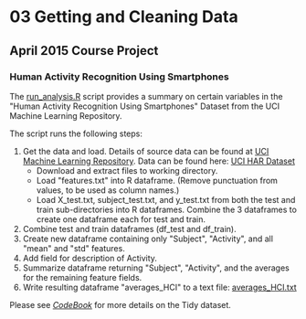 # 03 Getting and Cleaning Data
## April 2015 Course Project
### Human Activity Recognition Using Smartphones

The [run_analysis.R](https://github.com/michaelpboyle/Proj03GetClean/blob/master/run_analysis.R) script provides a summary on certain variables in
the "Human Activity Recognition Using Smartphones" Dataset from the
UCI Machine Learning Repository.

The script runs the following steps:

1. Get the data and load. Details of source data can be found at [UCI Machine Learning Repository](http://archive.ics.uci.edu/ml/datasets/Human+Activity+Recognition+Using+Smartphones). Data can be found here: [UCI HAR Dataset](https://d396qusza40orc.cloudfront.net/getdata%2Fprojectfiles%2FUCI%20HAR%20Dataset.zip) 
      * Download and extract files to working directory.
      * Load "features.txt" into R dataframe. (Remove punctuation from values, to be used as column names.)
      * Load X_test.txt, subject_test.txt, and y_test.txt from both the test and train sub-directories into R dataframes. Combine the 3 dataframes to create one dataframe each for test and train.
2. Combine test and train dataframes (df_test and df_train).
3. Create new dataframe containing only "Subject", "Activity", and all "mean" and "std" features.
4. Add field for description of Activity.
5. Summarize dataframe returning "Subject", "Activity", and the averages for the remaining feature fields.
6. Write resulting dataframe "averages_HCI" to a text file: [averages_HCI.txt](https://raw.githubusercontent.com/michaelpboyle/Proj03GetClean/master/averages_HCI.txt)

Please see [*CodeBook*](https://github.com/michaelpboyle/Proj03GetClean/blob/master/Codebook.md) for more details on the Tidy dataset.
